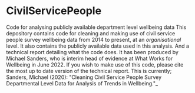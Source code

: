 # CivilServicePeople
Code for analysing publicly available department level wellbeing data
This depository contains code for cleaning and making use of civil service people survey wellbeing data from 2014 to present, at an _organisational_ level. 
It also contains the publicly available data used in this analysis. 
And a technical report detailing what the code does. 
It has been produced by Michael Sanders, who is interim head of evidence at What Works for Wellbeing in June 2022. 
If you wish to make use of this code, please cite the most up to date version of the technical report. This is currently;
Sanders, Michael (2020): "Cleaning Civil Service People Survey Departmental Level Data for Analysis of Trends in Wellbeing."_

